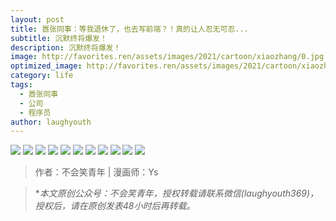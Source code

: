 ```yaml
---
layout: post
title: 嚣张同事：等我退休了，也去写前端？！真的让人忍无可忍...
subtitle: 沉默终将爆发！
description: 沉默终将爆发！
image: http://favorites.ren/assets/images/2021/cartoon/xiaozhang/0.jpg
optimized_image: http://favorites.ren/assets/images/2021/cartoon/xiaozhang/0.jpg
category: life
tags:
  - 嚣张同事
  - 公司
  - 程序员
author: laughyouth
---
```



![](http://favorites.ren/assets/images/2021/cartoon/xiaozhang/640.jpeg)
![](http://favorites.ren/assets/images/2021/cartoon/xiaozhang/640-1.jpeg)
![](http://favorites.ren/assets/images/2021/cartoon/xiaozhang/640-2.jpeg)
![](http://favorites.ren/assets/images/2021/cartoon/xiaozhang/640-3.jpeg)
![](http://favorites.ren/assets/images/2021/cartoon/xiaozhang/640-4.jpeg)
![](http://favorites.ren/assets/images/2021/cartoon/xiaozhang/640-5.jpeg)
![](http://favorites.ren/assets/images/2021/cartoon/xiaozhang/640-6.jpeg)
![](http://favorites.ren/assets/images/2021/cartoon/xiaozhang/640-7.jpeg)
![](http://favorites.ren/assets/images/2021/cartoon/xiaozhang/640-8.jpeg)
![](http://favorites.ren/assets/images/2021/cartoon/xiaozhang/640-9.jpeg)
![](http://favorites.ren/assets/images/2021/cartoon/xiaozhang/640-10.jpeg)





>作者：不会笑青年 | 漫画师：Ys

>**本文原创公众号：不会笑青年，授权转载请联系微信(laughyouth369)，授权后，请在原创发表48小时后再转载。*